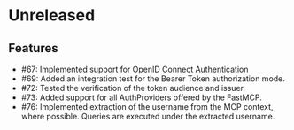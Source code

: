 # Unreleased

## Features

* #67: Implemented support for OpenID Connect Authentication
* #69: Added an integration test for the Bearer Token authorization mode.
* #72: Tested the verification of the token audience and issuer.
* #73: Added support for all AuthProviders offered by the FastMCP.
* #76: Implemented extraction of the username from the MCP context, where possible. Queries are executed under the extracted username.
